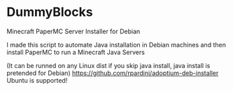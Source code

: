 # DummyBlocks
Minecraft PaperMC Server Installer for Debian

I made this script to automate Java installation in Debian machines and then install PaperMC to run a Minecraft Java Servers

(It can be runned on any Linux dist if you skip java install, java install is pretended for Debian)
https://github.com/rpardini/adoptium-deb-installer Ubuntu is supported!
